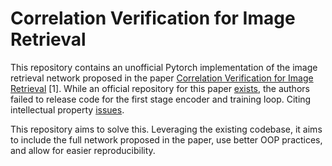 # Correlation Verification for Image Retrieval

This repository contains an unofficial Pytorch implementation of the image retrieval network proposed in the paper [Correlation Verification for Image Retrieval](https://openaccess.thecvf.com/content/CVPR2022/html/Lee_Correlation_Verification_for_Image_Retrieval_CVPR_2022_paper.html) [1]. While an official repository for this paper [exists](https://github.com/sungonce/CVNet/tree/main), the authors failed to release code for the first stage encoder and training loop. Citing intellectual property [issues](https://github.com/sungonce/CVNet/issues/1#issuecomment-1161781271). 

This repository aims to solve this. Leveraging the existing codebase, it aims to include the full network proposed in the paper, use better OOP practices, and allow for easier reproducibility.


